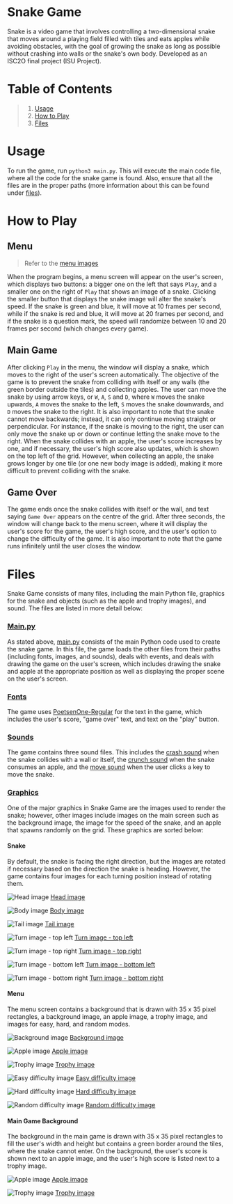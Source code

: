 # Snake Game
Snake is a video game that involves controlling a two-dimensional snake that moves around a playing field filled with tiles and eats apples while avoiding obstacles, with the goal of growing the snake as long as possible without crashing into walls or the snake's own body. Developed as an ISC2O final project (ISU Project).

# Table of Contents
> 1. [Usage](#Usage)
> 2. [How to Play](#How-to-Play)
> 3. [Files](#Files)

# Usage
To run the game, run `python3 main.py`. This will execute the main code file, where all the code for the snake game is found. Also, ensure that all the files are in the proper paths (more information about this can be found under [files](#Files)).

# How to Play
## Menu
> Refer to the [menu images](#Menu)

When the program begins, a menu screen will appear on the user's screen, which displays two buttons: a bigger one on the left that says `Play`, and a smaller one on the right of `Play` that shows an image of a snake. Clicking the smaller button that displays the snake image will alter the snake's speed. If the snake is green and blue, it will move at 10 frames per second, while if the snake is red and blue, it will move at 20 frames per second, and if the snake is a question mark, the speed will randomize between 10 and 20 frames per second (which changes every game).

## Main Game
After clicking `Play` in the menu, the window will display a snake, which moves to the right of the user's screen automatically. The objective of the game is to prevent the snake from colliding with itself or any walls (the green border outside the tiles) and collecting apples. The user can move the snake by using arrow keys, or `W`, `A`, `S` and `D`, where `W` moves the snake upwards, `A` moves the snake to the left, `S` moves the snake downwards, and `D` moves the snake to the right. It is also important to note that the snake cannot move backwards; instead, it can only continue moving straight or perpendicular. For instance, if the snake is moving to the right, the user can only move the snake up or down or continue letting the snake move to the right. When the snake collides with an apple, the user's score increases by one, and if necessary, the user's high score also updates, which is shown on the top left of the grid. However, when collecting an apple, the snake grows longer by one tile (or one new body image is added), making it more difficult to prevent colliding with the snake.

## Game Over
The game ends once the snake collides with itself or the wall, and text saying `Game Over` appears on the centre of the grid. After three seconds, the window will change back to the menu screen, where it will display the user's score for the game, the user's high score, and the user's option to change the difficulty of the game. It is also important to note that the game runs infinitely until the user closes the window.

# Files
Snake Game consists of many files, including the main Python file, graphics for the snake and objects (such as the apple and trophy images), and sound. The files are listed in more detail below:

### [Main.py](./main.py)
As stated above, [main.py](./main.py) consists of the main Python code used to create the snake game. In this file, the game loads the other files from their paths (including fonts, images, and sounds), deals with events, and deals with drawing the game on the user's screen, which includes drawing the snake and apple at the appropriate position as well as displaying the proper scene on the user's screen.

### [Fonts](./Font)
The game uses [PoetsenOne-Regular](./Font/PoetsenOne-Regular.ttf) for the text in the game, which includes the user's score, "game over" text, and text on the "play" button.

### [Sounds](./Sounds)
The game contains three sound files. This includes the [crash sound](./Sounds/crash.mp3) when the snake collides with a wall or itself, the [crunch sound](./Sounds/crunch.mp3) when the snake consumes an apple, and the [move sound](./Sounds/move.mp3) when the user clicks a key to move the snake.

### [Graphics](./Graphics)
One of the major graphics in Snake Game are the images used to render the snake; however, other images include images on the main screen such as the background image, the image for the speed of the snake, and an apple that spawns randomly on the grid. These graphics are sorted below:

#### Snake 
By default, the snake is facing the right direction, but the images are rotated if necessary based on the direction the snake is heading. However, the game contains four images for each turning position instead of rotating them.

![Head image](./Graphics/head_right.png)
[Head image](./Graphics/head_right.png)

![Body image](./Graphics/body_horizontal.png)
[Body image](./Graphics/body_horizontal.png)

![Tail image](./Graphics/tail_left.png)
[Tail image](./Graphics/tail_left.png)

![Turn image - top left](./Graphics/turn_top_left.png)
[Turn image - top left](./Graphics/turn_top_left.png)

![Turn image - top right](./Graphics/turn_top_right.png)
[Turn image - top right](./Graphics/turn_top_right.png)

![Turn image - bottom left](./Graphics/turn_bottom_left.png)
[Turn image - bottom left](./Graphics/turn_bottom_left.png)

![Turn image - bottom right](./Graphics/turn_bottom_right.png)
[Turn image - bottom right](./Graphics/turn_bottom_right.png)

#### Menu
The menu screen contains a background that is drawn with 35 x 35 pixel rectangles, a background image, an apple image, a trophy image, and images for easy, hard, and random modes.

![Background image](./Graphics/background.jpg)
[Background image](./Graphics/background.jpg) 

![Apple image](./Graphics/apple.png)
[Apple image](./Graphics/apple.png)

![Trophy image](./Graphics/trophy.png)
[Trophy image](./Graphics/trophy.png)

![Easy difficulty image](./Graphics/easy_difficulty.png)
[Easy difficulty image](./Graphics/easy_difficulty.png)

![Hard difficulty image](./Graphics/hard_difficulty.png)
[Hard difficulty image](./Graphics/hard_difficulty.png)

![Random difficulty image](./Graphics/random_difficulty.png)
[Random difficulty image](./Graphics/random_difficulty.png)

#### Main Game Background
The background in the main game is drawn with 35 x 35 pixel rectangles to fill the user's width and height but contains a green border around the tiles, where the snake cannot enter. On the background, the user's score is shown next to an apple image, and the user's high score is listed next to a trophy image.

![Apple image](./Graphics/apple.png)
[Apple image](./Graphics/apple.png)

![Trophy image](./Graphics/trophy.png)
[Trophy image](./Graphics/trophy.png)
